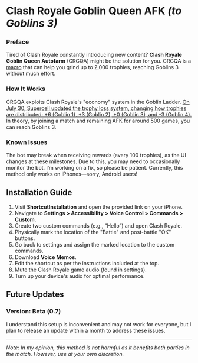 # Clash Royale Goblin Queen AFK *(to Goblins 3)*

### Preface
Tired of Clash Royale constantly introducing new content? **Clash Royale Goblin Queen Autofarm** (CRGQA) might be the solution for you. CRGQA is a [macro](https://en.wikipedia.org/wiki/Macro_(computer_science)) that can help you grind up to 2,000 trophies, reaching Goblins 3 without much effort.

### How It Works
CRGQA exploits Clash Royale's "economy" system in the Goblin Ladder. [On July 30, Supercell updated the trophy loss system, changing how trophies are distributed: +6 (Goblin 1), +3 (Goblin 2), +0 (Goblin 3), and -3 (Goblin 4).](https://clashroyale.fandom.com/wiki/Version_History#:~:text=How%20many%20trophies%20you%20loss%20has%20been%20changed) In theory, by joining a match and remaining AFK for around 500 games, you can reach Goblins 3.

### Known Issues
The bot may break when receiving rewards (every 100 trophies), as the UI changes at these milestones. Due to this, you may need to occasionally monitor the bot. I’m working on a fix, so please be patient. Currently, this method only works on iPhones—sorry, Android users!

## Installation Guide
1. Visit **ShortcutInstallation** and open the provided link on your iPhone.
2. Navigate to **Settings > Accessibility > Voice Control > Commands > Custom**.
3. Create two custom commands (e.g., “Hello”) and open Clash Royale.
4. Physically mark the location of the "Battle" and post-battle "OK" buttons.
5. Go back to settings and assign the marked location to the custom commands.
6. Download **Voice Memos**.
7. Edit the shortcut as per the instructions included at the top.
8. Mute the Clash Royale game audio (found in settings).
9. Turn up your device's audio for optimal performance.

## Future Updates
### Version: Beta (0.7)
I understand this setup is inconvenient and may not work for everyone, but I plan to release an update within a month to address these issues.

---

*Note: In my opinion, this method is not harmful as it benefits both parties in the match. However, use at your own discretion.*
